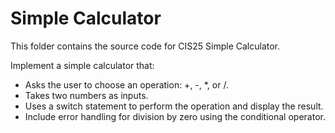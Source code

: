 # Simple Calculator

This folder contains the source code for CIS25 Simple Calculator.

Implement a simple calculator that:
- Asks the user to choose an operation: +, -, *, or /.
- Takes two numbers as inputs.
- Uses a switch statement to perform the operation and display the result.
- Include error handling for division by zero using the conditional operator.